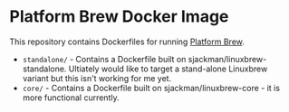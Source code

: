 Platform Brew Docker Image
================================================================================

This repository contains Dockerfiles for running [Platform Brew][].

 * `standalone/` - Contains a Dockerfile built on sjackman/linuxbrew-standalone.
   Ultiately would like to target a stand-alone Linuxbrew variant but this isn't
   working for me yet.
 * `core/` - Contains a Dockerfile built on sjackman/linuxbrew-core - it is more
   functional currently.

[Platform Brew]: https://github.com/platform-brew/platform-brew/



